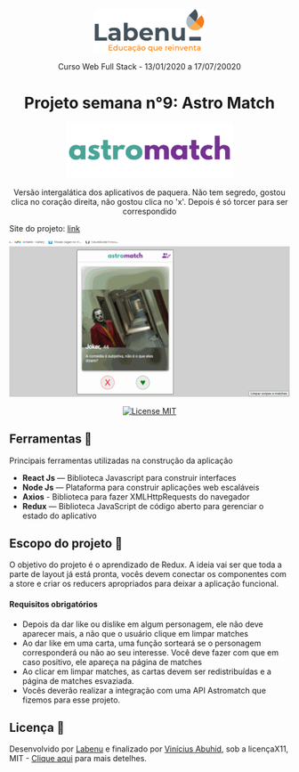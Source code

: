 <p align="center">
<img src="./assets/Labenu.png" alt="slogan Labenu" width="200px">
</p>

<p align="center">Curso Web Full Stack - 13/01/2020 a 17/07/20020</p>


<h1 align="center">
Projeto semana n°9: Astro Match
</h1>

<p align="center">
<img src="./assets/download.png" alt="logoastromatch" width="300px">
</p>

<p align="center">Versão intergalática dos aplicativos de paquera. Não tem segredo, gostou clica no coração direita, não gostou clica no 'x'. Depois é só torcer para ser correspondido</p>

Site do projeto: [link](https://efficient-flock.surge.sh)

<img src="./assets/gif-site.gif" alt="gif-projeto-spoti4"></img>

<p align="center">
  <a href="https://opensource.org/licenses/MIT">
    <img src="https://img.shields.io/badge/License-MIT-blue.svg" alt="License MIT">
  </a>
</p>

## Ferramentas :wrench:
Principais ferramentas utilizadas na construção da aplicação

- **React Js** — Biblioteca Javascript para construir interfaces
- **Node Js** — Plataforma para construir aplicações web escaláveis
- **Axios** - Biblioteca para fazer XMLHttpRequests do navegador
- **Redux** — Biblioteca JavaScript de código aberto para gerenciar o estado do aplicativo

## Escopo do projeto :pushpin:
O objetivo do projeto é o aprendizado de Redux. A ideia vai ser que toda a parte de layout já está pronta, vocês devem conectar os componentes com a store e criar os reducers apropriados para deixar a aplicação funcional. 

#### Requisitos obrigatórios ####
<ul>
<li> Depois da dar like ou dislike em algum personagem, ele não deve aparecer mais, a não que o usuário clique em limpar matches
<li> Ao dar like em uma carta, uma função sorteará se o personagem corresponderá ou não ao seu interesse. Você deve fazer com que em caso positivo, ele apareça na página de matches
<li> Ao clicar em limpar matches, as cartas devem ser redistribuídas e a página de matches esvaziada.
<li> Vocês deverão realizar a integração com uma API Astromatch que fizemos para esse projeto.
</ul>

## Licença :page_with_curl:

Desenvolvido por [Labenu](https://github.com/future4code) e finalizado por [Vinícius Abuhid](https://github.com/ViniciusAbuhid), sob a licençaX11, MIT - [Clique aqui](https://opensource.org/licenses/MIT) para mais detelhes.
